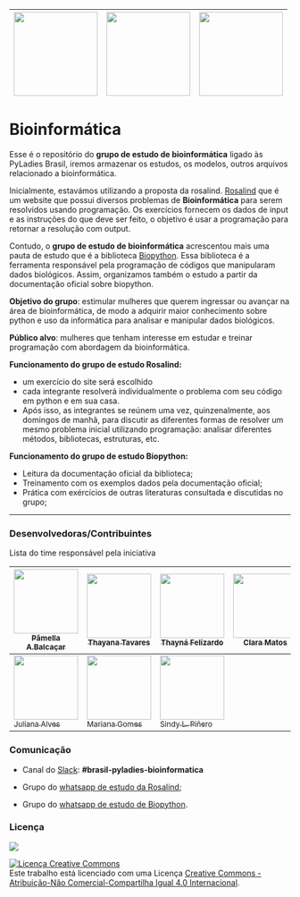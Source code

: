 | [<img src="https://github.com/pyladies-brazil/grupo-estudo-bioinformatica/blob/main/imagens/boneca_1.png" width=150>](https://github.com/pyladies-brazil/grupo-estudo-bioinformatica)| [<img src="https://github.com/pyladies-brazil/grupo-estudo-bioinformatica/blob/main/imagens/boneca_3.png" width=150>](https://github.com/pyladies-brazil/grupo-estudo-bioinformatica) | [<img src="https://github.com/pyladies-brazil/grupo-estudo-bioinformatica/blob/main/imagens/boneca_2.png" width=150>](https://github.com/pyladies-brazil/grupo-estudo-bioinformatica) |
|:------------:|:-----------:|:-----------:|

# Bioinformática

Esse é o repositório do **grupo de estudo de bioinformática** ligado às PyLadies Brasil, iremos armazenar os estudos, os modelos, outros arquivos relacionado a bioinformática. 

Inicialmente, estavámos utilizando a proposta da rosalind. [Rosalind](http://rosalind.info/problems/list-view/) que é um website que possui diversos problemas de **Bioinformática** para serem resolvidos usando programação. Os exercícios fornecem os dados de input e as instruções do que deve ser feito, o objetivo é usar a programação para retornar a resolução com output. 

Contudo, o **grupo de estudo de bioinformática** acrescentou mais uma pauta de estudo que é a biblioteca [Biopython](https://biopython.org/). Essa biblioteca é a ferramenta responsável pela programação de códigos que manipularam dados biológicos. Assim, organizamos também o estudo a partir da documentação oficial sobre biopython. 

**Objetivo do grupo**: estimular mulheres que querem ingressar ou avançar na área de bioinformática, de modo a adquirir maior conhecimento sobre python e uso da informática para analisar e manipular dados biológicos.

**Público alvo**: mulheres que tenham interesse em estudar e treinar programação com abordagem da bioinformática.

**Funcionamento do grupo de estudo Rosalind:**
* um exercício do site será escolhido
* cada integrante resolverá individualmente o problema com seu código em python e em sua casa.
* Após isso, as integrantes se reúnem uma vez, quinzenalmente, aos domingos de manhã, para discutir as diferentes formas de resolver um mesmo problema inicial utilizando programação: analisar diferentes métodos, bibliotecas, estruturas, etc.

**Funcionamento do grupo de estudo Biopython:**
* Leitura da documentação oficial da biblioteca;
* Treinamento com os exemplos dados pela documentação oficial;
* Prática com exércicios de outras literaturas consultada e discutidas no grupo;

***


### Desenvolvedoras/Contribuintes

Lista do time responsável pela iniciativa


| [<img src="https://avatars3.githubusercontent.com/u/34974649?s=460&u=cbaf67211a4451e245cd48c41971b9eb1f874a53&v=4" width=115><br><sub>Pâmella A.Balcaçar</sub>](https://github.com/pamellabiotec) | [<img src="https://avatars3.githubusercontent.com/u/27288941?s=400&v=4" width=115><br><sub>Thayana Tavares</sub>](https://github.com/thayanavt) | [<img src="https://avatars0.githubusercontent.com/u/66020597?s=400&u=24bf1ee9680dc3b34baa0a7091c155b15c7d63b7&v=4" width=115><br><sub>Thayná Felizardo</sub>](https://github.com/Thayfelizardo) | [<img src="https://ca.slack-edge.com/T03HT05JZ-U01C9089BT5-4a42e903b5c7-512" width=115><br><sub>Clara Matos</sub>](https://github.com/ccmt) | 
|------------|-----------|----------|----------|
[<img src="https://avatars2.githubusercontent.com/u/49698966?s=460&u=20f72ba9e905df90d061efa86a9c71d91b596c33&v=4" width=115><br><sub>Juliana Alves</sub>](https://github.com/julianafalves)| [<img src="https://avatars3.githubusercontent.com/u/72659026?s=460&u=7c54309e1f6ada7950ba5b6712816e76c45ecc77&v=4" width=115><br><sub>Mariana Gomes</sub>](https://github.com/marianapgs)| [<img src="https://avatars0.githubusercontent.com/u/55487829?s=460&u=c12a40754358b01c3ae4b074abe96049c4635137&v=4" width=115><br><sub> Sindy L. Piñero </sub>](https://github.com/SindyPin)|

### Comunicação 

- Canal do [Slack](https://slackin.pyladies.com/): **#brasil-pyladies-bioinformatica**

- Grupo do [whatsapp de estudo da Rosalind](https://chat.whatsapp.com/HF7F8dRqp5r9lpt8LscWjj); 

- Grupo do [whatsapp de estudo de Biopython](https://chat.whatsapp.com/F9iiQcC7Juh1Df5rWc3dSR).

### Licença

[<img src="https://anaconda.org/anaconda/biopython/badges/license.svg">](https://github.com/biopython/biopython/blob/master/LICENSE.rst)

<a rel="license" href="http://creativecommons.org/licenses/by-nc-sa/4.0/"><img alt="Licença Creative Commons" style="border-width:0" src="https://i.creativecommons.org/l/by-nc-sa/4.0/88x31.png" /></a><br />Este trabalho está licenciado com uma Licença <a rel="license" href="http://creativecommons.org/licenses/by-nc-sa/4.0/">Creative Commons - Atribuição-Não Comercial-Compartilha Igual 4.0 Internacional</a>.